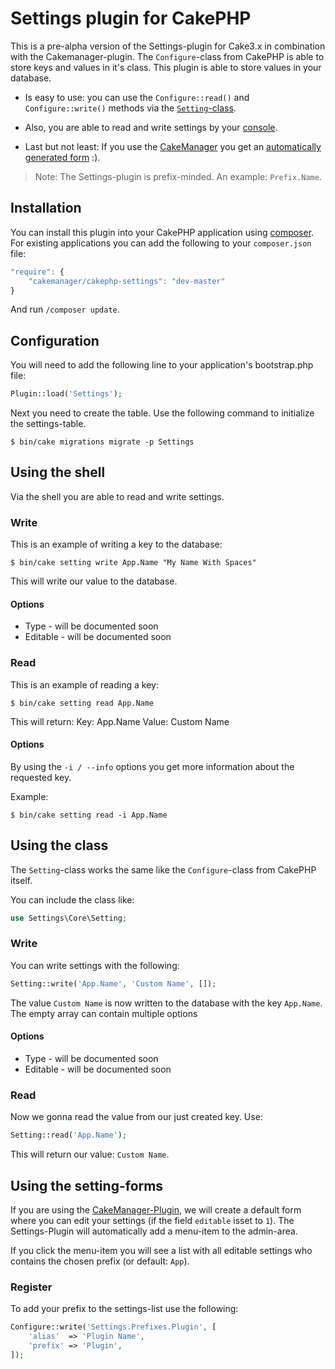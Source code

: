 # Settings plugin for CakePHP

This is a pre-alpha version of the Settings-plugin for Cake3.x in combination with the Cakemanager-plugin. The `Configure`-class from CakePHP is able to store keys and values in it's class. This plugin is able to store values in your database. 

- Is easy to use: you can use the `Configure::read()` and `Configure::write()` methods via the [`Setting`-class](#using-the-class).

- Also, you are able to read and write settings by your [console](#using-the-shell).

- Last but not least: If you use the [CakeManager](https://github.com/cakemanager/cakephp-cakemanager) you get an [automatically generated form](#using-the-settings-form) :).

> Note: The Settings-plugin is prefix-minded. An example: `Prefix.Name`.

## Installation

You can install this plugin into your CakePHP application using [composer](http://getcomposer.org). For existing applications you can add the following to your `composer.json` file:

```javascript
"require": {
	"cakemanager/cakephp-settings": "dev-master"
}
```

And run `/composer update`.

## Configuration

You will need to add the following line to your application's bootstrap.php file:

```php
Plugin::load('Settings');
```

Next you need to create the table. Use the following command to initialize the settings-table.

```
$ bin/cake migrations migrate -p Settings
```

## Using the shell

Via the shell you are able to read and write settings.

### Write

This is an example of writing a key to the database:

```
$ bin/cake setting write App.Name "My Name With Spaces"
```

This will write our value to the database.

#### Options

- Type - will be documented soon
- Editable - will be documented soon

### Read

This is an example of reading a key:

```
$ bin/cake setting read App.Name
```

This will return:
Key:            App.Name
Value:          Custom Name

#### Options

By using the `-i / --info` options you get more information about the requested key.

Example:

```
$ bin/cake setting read -i App.Name
```

## Using the class

The `Setting`-class works the same like the `Configure`-class from CakePHP itself.

You can include the class like:

```php
use Settings\Core\Setting;
```

### Write

You can write settings with the following:

```php
Setting::write('App.Name', 'Custom Name', []);
```

The value `Custom Name` is now written to the database with the key `App.Name`. The empty array can contain multiple options

#### Options

- Type - will be documented soon
- Editable - will be documented soon

### Read

Now we gonna read the value from our just created key. Use:

```php
Setting::read('App.Name');
```

This will return our value: `Custom Name`.

## Using the setting-forms

If you are using the [CakeManager-Plugin](https://github.com/cakemanager/cakephp-cakemanager), we will create a default form where you can edit your settings (if the field `editable` isset to `1`). The Settings-Plugin will automatically add a menu-item to the admin-area.

If you click the menu-item you will see a list with all editable settings who contains the chosen prefix (or default: `App`).

### Register

To add your prefix to the settings-list use the following:

```php
Configure::write('Settings.Prefixes.Plugin', [
    'alias'  => 'Plugin Name',
    'prefix' => 'Plugin',
]);
```

